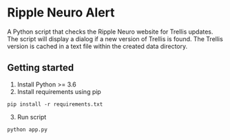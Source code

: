 # Ripple Neuro Alert
A Python script that checks the Ripple Neuro website for Trellis updates. The script will display a dialog if a new version of Trellis is found. The Trellis version 
is cached in a text file within the created data directory.

## Getting started
1. Install Python >= 3.6
2. Install requirements using pip
```
pip install -r requirements.txt
```
3. Run script
```
python app.py
```
